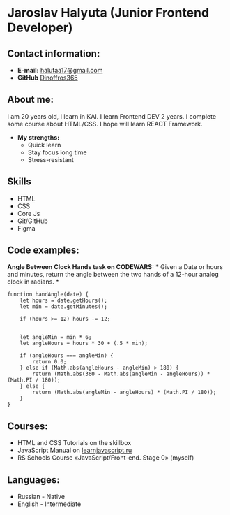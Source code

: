 # __Jaroslav Halyuta (Junior Frontend Developer)__

## __Contact information:__
- **E-mail:** halutaa17@gmail.com
- **GitHub** [Dinoffros365](https://github.com/Dinoffros365)
  
## About me:
I am 20 years old, I learn in KAI. I learn Frontend DEV 2 years. I complete some course about HTML/CSS. I hope will learn REACT Framework.
- **My strengths:**
    - Quick learn
    - Stay focus long time
    - Stress-resistant
      
## Skills
* HTML
* CSS
* Core Js
* Git/GitHub
* Figma
  
## Code examples:
**Angle Between Clock Hands task on CODEWARS:** * Given a Date or hours and minutes, return the angle between the two hands of a 12-hour analog clock in radians. *
```
function handAngle(date) {
    let hours = date.getHours();
    let min = date.getMinutes();

    if (hours >= 12) hours -= 12;


    let angleMin = min * 6;
    let angleHours = hours * 30 + (.5 * min);

    if (angleHours === angleMin) {
        return 0.0;
    } else if (Math.abs(angleHours - angleMin) > 180) {
        return (Math.abs(360 - Math.abs(angleMin - angleHours)) * (Math.PI / 180));
    } else {
        return (Math.abs(angleMin - angleHours) * (Math.PI / 180));
    }
}
```
## Courses:
* HTML and CSS Tutorials on the skillbox
* JavaScript Manual on [learnjavascript.ru](https://learn.javascript.ru/)
* RS Schools Course «JavaScript/Front-end. Stage 0» (myself)
  
## Languages: 
* Russian - Native
* English - Intermediate
